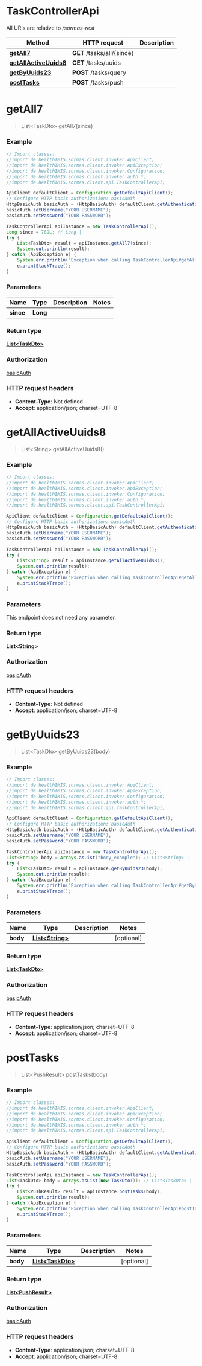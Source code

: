 # TaskControllerApi

All URIs are relative to */sormas-rest*

Method | HTTP request | Description
------------- | ------------- | -------------
[**getAll7**](TaskControllerApi.md#getAll7) | **GET** /tasks/all/{since} | 
[**getAllActiveUuids8**](TaskControllerApi.md#getAllActiveUuids8) | **GET** /tasks/uuids | 
[**getByUuids23**](TaskControllerApi.md#getByUuids23) | **POST** /tasks/query | 
[**postTasks**](TaskControllerApi.md#postTasks) | **POST** /tasks/push | 

<a name="getAll7"></a>
# **getAll7**
> List&lt;TaskDto&gt; getAll7(since)



### Example
```java
// Import classes:
//import de.healthIMIS.sormas.client.invoker.ApiClient;
//import de.healthIMIS.sormas.client.invoker.ApiException;
//import de.healthIMIS.sormas.client.invoker.Configuration;
//import de.healthIMIS.sormas.client.invoker.auth.*;
//import de.healthIMIS.sormas.client.api.TaskControllerApi;

ApiClient defaultClient = Configuration.getDefaultApiClient();
// Configure HTTP basic authorization: basicAuth
HttpBasicAuth basicAuth = (HttpBasicAuth) defaultClient.getAuthentication("basicAuth");
basicAuth.setUsername("YOUR USERNAME");
basicAuth.setPassword("YOUR PASSWORD");

TaskControllerApi apiInstance = new TaskControllerApi();
Long since = 789L; // Long | 
try {
    List<TaskDto> result = apiInstance.getAll7(since);
    System.out.println(result);
} catch (ApiException e) {
    System.err.println("Exception when calling TaskControllerApi#getAll7");
    e.printStackTrace();
}
```

### Parameters

Name | Type | Description  | Notes
------------- | ------------- | ------------- | -------------
 **since** | **Long**|  |

### Return type

[**List&lt;TaskDto&gt;**](TaskDto.md)

### Authorization

[basicAuth](../README.md#basicAuth)

### HTTP request headers

 - **Content-Type**: Not defined
 - **Accept**: application/json; charset=UTF-8

<a name="getAllActiveUuids8"></a>
# **getAllActiveUuids8**
> List&lt;String&gt; getAllActiveUuids8()



### Example
```java
// Import classes:
//import de.healthIMIS.sormas.client.invoker.ApiClient;
//import de.healthIMIS.sormas.client.invoker.ApiException;
//import de.healthIMIS.sormas.client.invoker.Configuration;
//import de.healthIMIS.sormas.client.invoker.auth.*;
//import de.healthIMIS.sormas.client.api.TaskControllerApi;

ApiClient defaultClient = Configuration.getDefaultApiClient();
// Configure HTTP basic authorization: basicAuth
HttpBasicAuth basicAuth = (HttpBasicAuth) defaultClient.getAuthentication("basicAuth");
basicAuth.setUsername("YOUR USERNAME");
basicAuth.setPassword("YOUR PASSWORD");

TaskControllerApi apiInstance = new TaskControllerApi();
try {
    List<String> result = apiInstance.getAllActiveUuids8();
    System.out.println(result);
} catch (ApiException e) {
    System.err.println("Exception when calling TaskControllerApi#getAllActiveUuids8");
    e.printStackTrace();
}
```

### Parameters
This endpoint does not need any parameter.

### Return type

**List&lt;String&gt;**

### Authorization

[basicAuth](../README.md#basicAuth)

### HTTP request headers

 - **Content-Type**: Not defined
 - **Accept**: application/json; charset=UTF-8

<a name="getByUuids23"></a>
# **getByUuids23**
> List&lt;TaskDto&gt; getByUuids23(body)



### Example
```java
// Import classes:
//import de.healthIMIS.sormas.client.invoker.ApiClient;
//import de.healthIMIS.sormas.client.invoker.ApiException;
//import de.healthIMIS.sormas.client.invoker.Configuration;
//import de.healthIMIS.sormas.client.invoker.auth.*;
//import de.healthIMIS.sormas.client.api.TaskControllerApi;

ApiClient defaultClient = Configuration.getDefaultApiClient();
// Configure HTTP basic authorization: basicAuth
HttpBasicAuth basicAuth = (HttpBasicAuth) defaultClient.getAuthentication("basicAuth");
basicAuth.setUsername("YOUR USERNAME");
basicAuth.setPassword("YOUR PASSWORD");

TaskControllerApi apiInstance = new TaskControllerApi();
List<String> body = Arrays.asList("body_example"); // List<String> | 
try {
    List<TaskDto> result = apiInstance.getByUuids23(body);
    System.out.println(result);
} catch (ApiException e) {
    System.err.println("Exception when calling TaskControllerApi#getByUuids23");
    e.printStackTrace();
}
```

### Parameters

Name | Type | Description  | Notes
------------- | ------------- | ------------- | -------------
 **body** | [**List&lt;String&gt;**](String.md)|  | [optional]

### Return type

[**List&lt;TaskDto&gt;**](TaskDto.md)

### Authorization

[basicAuth](../README.md#basicAuth)

### HTTP request headers

 - **Content-Type**: application/json; charset=UTF-8
 - **Accept**: application/json; charset=UTF-8

<a name="postTasks"></a>
# **postTasks**
> List&lt;PushResult&gt; postTasks(body)



### Example
```java
// Import classes:
//import de.healthIMIS.sormas.client.invoker.ApiClient;
//import de.healthIMIS.sormas.client.invoker.ApiException;
//import de.healthIMIS.sormas.client.invoker.Configuration;
//import de.healthIMIS.sormas.client.invoker.auth.*;
//import de.healthIMIS.sormas.client.api.TaskControllerApi;

ApiClient defaultClient = Configuration.getDefaultApiClient();
// Configure HTTP basic authorization: basicAuth
HttpBasicAuth basicAuth = (HttpBasicAuth) defaultClient.getAuthentication("basicAuth");
basicAuth.setUsername("YOUR USERNAME");
basicAuth.setPassword("YOUR PASSWORD");

TaskControllerApi apiInstance = new TaskControllerApi();
List<TaskDto> body = Arrays.asList(new TaskDto()); // List<TaskDto> | 
try {
    List<PushResult> result = apiInstance.postTasks(body);
    System.out.println(result);
} catch (ApiException e) {
    System.err.println("Exception when calling TaskControllerApi#postTasks");
    e.printStackTrace();
}
```

### Parameters

Name | Type | Description  | Notes
------------- | ------------- | ------------- | -------------
 **body** | [**List&lt;TaskDto&gt;**](TaskDto.md)|  | [optional]

### Return type

[**List&lt;PushResult&gt;**](PushResult.md)

### Authorization

[basicAuth](../README.md#basicAuth)

### HTTP request headers

 - **Content-Type**: application/json; charset=UTF-8
 - **Accept**: application/json; charset=UTF-8

